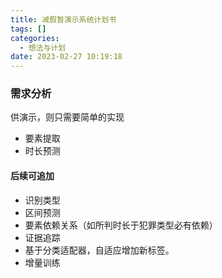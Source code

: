 ```yaml
---
title: 减假暂演示系统计划书
tags: []
categories:
  - 想法与计划
date: 2023-02-27 10:19:18
---
```



### 需求分析
供演示，则只需要简单的实现
- 要素提取
- 时长预测
#### 后续可追加
- 识别类型
- 区间预测
- 要素依赖关系（如所判时长于犯罪类型必有依赖）
- 证据追踪
- 基于分类适配器，自适应增加新标签。
- 增量训练